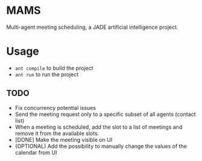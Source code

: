 # MAMS
Multi-agent meeting scheduling, a JADE artificial intelligence project.

# Usage

- `ant compile` to build the project
- `ant run` to run the project

## TODO 
- Fix concurrency potential issues
- Send the meeting request only to a specific subset of all agents (contact list)
- When a meeting is scheduled, add the slot to a list of meetings and remove it from the available slots.
- [DONE] Make the meeting visible on UI
- (OPTIONAL) Add the possibility to manually change the values of the calendar from UI
